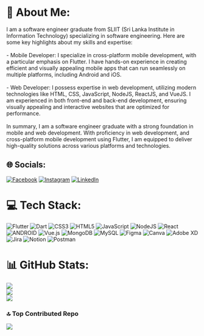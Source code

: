 # 💫 About Me:
I am a software engineer graduate from SLIIT (Sri Lanka Institute in Information Technology) specializing in software engineering. Here are some key highlights about my skills and expertise:<br><br>- Mobile Developer: I specialize in cross-platform mobile development, with a particular emphasis on Flutter. I have hands-on experience in creating efficient and visually appealing mobile apps that can run seamlessly on multiple platforms, including Android and iOS.<br><br>- Web Developer: I possess expertise in web development, utilizing modern technologies like HTML, CSS, JavaScript, NodeJS, ReactJS, and VueJS. I am experienced in both front-end and back-end development, ensuring visually appealing and interactive websites that are optimized for performance.<br><br>In summary, I am a software engineer graduate with a strong foundation in mobile and web development. With proficiency in web development, and cross-platform mobile development using Flutter, I am equipped to deliver high-quality solutions across various platforms and technologies.<br>


## 🌐 Socials:
[![Facebook](https://img.shields.io/badge/Facebook-%231877F2.svg?logo=Facebook&logoColor=white)](https://facebook.com/nuwanthamaduka) [![Instagram](https://img.shields.io/badge/Instagram-%23E4405F.svg?logo=Instagram&logoColor=white)](https://instagram.com/madukanuwantha) [![LinkedIn](https://img.shields.io/badge/LinkedIn-%230077B5.svg?logo=linkedin&logoColor=white)](https://linkedin.com/in/madukanuwantha) 

# 💻 Tech Stack:
![Flutter](https://img.shields.io/badge/Flutter-%2302569B.svg?style=for-the-badge&logo=Flutter&logoColor=white) ![Dart](https://img.shields.io/badge/dart-%230175C2.svg?style=for-the-badge&logo=dart&logoColor=white) ![CSS3](https://img.shields.io/badge/css3-%231572B6.svg?style=for-the-badge&logo=css3&logoColor=white) ![HTML5](https://img.shields.io/badge/html5-%23E34F26.svg?style=for-the-badge&logo=html5&logoColor=white) ![JavaScript](https://img.shields.io/badge/javascript-%23323330.svg?style=for-the-badge&logo=javascript&logoColor=%23F7DF1E) ![NodeJS](https://img.shields.io/badge/node.js-6DA55F?style=for-the-badge&logo=node.js&logoColor=white) ![React](https://img.shields.io/badge/react-%2320232a.svg?style=for-the-badge&logo=react&logoColor=%2361DAFB) ![ANDROID](https://img.shields.io/badge/android-%2320232a.svg?style=for-the-badge&logo=android&logoColor=%a4c639) ![Vue.js](https://img.shields.io/badge/vuejs-%2335495e.svg?style=for-the-badge&logo=vuedotjs&logoColor=%234FC08D) ![MongoDB](https://img.shields.io/badge/MongoDB-%234ea94b.svg?style=for-the-badge&logo=mongodb&logoColor=white) ![MySQL](https://img.shields.io/badge/mysql-%2300f.svg?style=for-the-badge&logo=mysql&logoColor=white) 	![Figma](https://img.shields.io/badge/figma-%23F24E1E.svg?style=for-the-badge&logo=figma&logoColor=white) ![Canva](https://img.shields.io/badge/Canva-%2300C4CC.svg?style=for-the-badge&logo=Canva&logoColor=white) ![Adobe XD](https://img.shields.io/badge/Adobe%20XD-470137?style=for-the-badge&logo=Adobe%20XD&logoColor=#FF61F6) ![Jira](https://img.shields.io/badge/jira-%230A0FFF.svg?style=for-the-badge&logo=jira&logoColor=white) ![Notion](https://img.shields.io/badge/Notion-%23000000.svg?style=for-the-badge&logo=notion&logoColor=white) ![Postman](https://img.shields.io/badge/Postman-FF6C37?style=for-the-badge&logo=postman&logoColor=white)
# 📊 GitHub Stats:
![](https://github-readme-stats.vercel.app/api?username=MadukaNuwantha&theme=nord&hide_border=true&include_all_commits=false&count_private=false)<br/>
![](https://github-readme-streak-stats.herokuapp.com/?user=MadukaNuwantha&theme=nord&hide_border=true)<br/>
![](https://github-readme-stats.vercel.app/api/top-langs/?username=MadukaNuwantha&theme=nord&hide_border=true&include_all_commits=false&count_private=false&layout=compact)

### 🔝 Top Contributed Repo
![](https://github-contributor-stats.vercel.app/api?username=MadukaNuwantha&limit=5&theme=nord&combine_all_yearly_contributions=true)

<!-- Proudly created with GPRM ( https://gprm.itsvg.in ) -->
